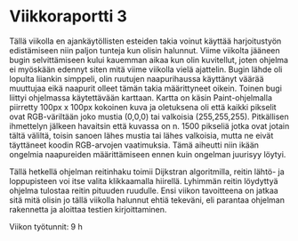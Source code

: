 # Viikkoraportti 3

Tällä viikolla en ajankäytöllisten esteiden takia voinut käyttää harjoitustyön edistämiseen niin paljon tunteja kun olisin halunnut. Viime viikolta jääneen bugin selvittämiseen kului kauemman aikaa kun olin kuvitellut, joten ohjelma ei myöskään edennyt siten mitä viime viikolla vielä ajattelin. Bugin lähde oli lopulta liiankin simppeli, olin ruutujen naapurihaussa käyttänyt väärää muuttujaa eikä naapurit olleet tämän takia määrittyneet oikein. Toinen bugi liittyi ohjelmassa käytettävään karttaan. Kartta on käsin Paint-ohjelmalla piirretty 100px x 100px kokoinen kuva ja oletuksena oli että kaikki pikselit ovat RGB-väriltään joko mustia (0,0,0) tai valkoisia (255,255,255). Pitkällisen ihmettelyn jälkeen havaitsin että kuvassa on n. 1500 pikseliä jotka ovat jotain tältä väliltä, toisin sanoen lähes mustia tai lähes valkoisia, mutta ne eivät täyttäneet koodin RGB-arvojen vaatimuksia. Tämä aiheutti niin ikään ongelmia naapureiden määrittämiseen ennen kuin ongelman juurisyy löytyi.

Tällä hetkellä ohjelman reitinhaku toimii Dijkstran algoritmilla, reitin lähtö- ja loppupisteen voi itse valita klikkaamalla hiirellä. Lyhimmän reitin löydyttyä ohjelma tulostaa reitin pituuden ruudulle. Ensi viikon tavoitteena on jatkaa sitä mitä olisin jo tällä viikolla halunnut ehtiä tekeväni, eli parantaa ohjelman rakennetta ja aloittaa testien kirjoittaminen.

Viikon työtunnit: 9 h
